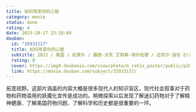 ```yaml
---
title: 如何改变你的心智
category: movie
status: done
rating: 4
date: 2023-10-17 23:18:04
douban:
  id: "35933117"
  title: 如何改变你的心智
  subtitle: 2022 / 美国 / 纪录片 / 露西·沃克 艾莉森·埃尔伍德 / 迈克尔·波伦 Erika Gagnon
  rating: 8
  cover: https://img9.doubanio.com/view/photo/m_ratio_poster/public/p2898504585.jpg
  link: https://movie.douban.com/subject/35933117/
---
```


拓宽视野。这部片涵盖的内容大概是很多现代人的知识盲区，现代社会叙事对于药物和药物滥用的妖魔化宣传是成功的。稍微探索以后发现了解迷幻药物对于了解精神健康、了解美国药物问题、了解科学和历史都是很重要的一环。